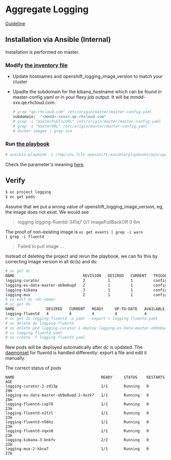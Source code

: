 # Aggregate Logging

[Guideline](https://docs.openshift.org/latest/install_config/aggregate_logging.html)

## Installation via Ansible (Internal)
Installation is performed on master.

### Modify [the inventory file](http://pastebin.test.redhat.com/501979)

* Update hostnames and openshift_logging_image_version to match your cluster
* Upadte the subdomain for the kibana_hostname which can be found in master-config.yaml or in your flexy job output.
  It will be mmdd-xxx.qe.rhcloud.com.
  
  ```sh
  # grep "qe.rhcloud.com" /etc/origin/master/master-config.yaml 
  subdomain:  "<mmdd>-<xxx>.qe.rhcloud.com"
  # grep -i "masterPublicURL" /etc/origin/master/master-config.yaml
  # grep -i "masterURL" /etc/origin/master/master-config.yaml
  # docker images | grep ose
  ```

### Run [the playbook](https://github.com/openshift/openshift-ansible/blob/master/playbooks/byo/openshift-cluster/openshift-logging.yml)

```sh
# ansible-playbook -i /tmp/inv.file openshift-ansible/playbooks/byo/openshift-cluster/openshift-logging.yml
```

Check the parameter's meaning [here](https://docs.openshift.org/latest/install_config/aggregate_logging.html#install-config-aggregate-logging).

## Verify

```sh
$ oc project logging
$ oc get pods
```

Assume that we put a wrong value of openshift_logging_image_version, eg, the image does not exist. We would see

  > logging     logging-fluentd-341q7                      0/1       ImagePullBackOff   0          6m

The proof of non-existing image is <code>oc get events | grep -i warn | grep -i fluentd</code>
  
  > Failed to pull image ...

Instead of deleting the project and rerun the playbook, we can fix this by correcting image version in all dc(s) and ds:

```sh
# oc get dc
NAME                              REVISION   DESIRED   CURRENT   TRIGGERED BY
logging-curator                   2          1         1         config
logging-es-data-master-ob9e0uqd   2          1         1         config
logging-kibana                    3          1         1         config
logging-mux                       2          1         1         config
# oc edit dc <dc_name>
# oc get ds
NAME              DESIRED   CURRENT   READY     UP-TO-DATE   AVAILABLE   NODE-SELECTOR                AGE
logging-fluentd   4         4         4         4            4           logging-infra-fluentd=true   21m
# oc get ds logging-fluentd -o yaml --export > logging-fluentd.yaml
# oc delete ds logging-fluentd
# oc delete pod logging-curator-1-deploy logging-es-data-master-ob9e0uqd-1-deploy logging-mux-1-deploy
# vi logging-fluentd.yaml
# oc create -f logging-fluentd.yaml
```

New pods will be deployed automatically after dc is updated. The [daemonset](https://kubernetes.io/docs/concepts/workloads/controllers/daemonset/)
for fluentd is handled differently: export a file and edit it manually.

The correct status of pods

```sh# oc get pods
NAME                                      READY     STATUS    RESTARTS   AGE
logging-curator-2-zd13p                   1/1       Running   0          29m
logging-es-data-master-ob9e0uqd-2-4xzk7   1/1       Running   0          28m
logging-fluentd-cxp78                     1/1       Running   0          23m
logging-fluentd-n2tzl                     1/1       Running   0          23m
logging-fluentd-n56hz                     1/1       Running   0          23m
logging-fluentd-nqxn0                     1/1       Running   0          23m
logging-kibana-3-bnkfv                    2/2       Running   0          22m
logging-mux-2-kbcw7                       1/1       Running   0          27m
```

